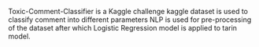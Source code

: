  Toxic-Comment-Classifier is a Kaggle challenge 
 kaggle dataset is used to classify comment into different parameters 
 NLP is used for pre-processing of the dataset after which Logistic Regression model is applied to tarin model.
